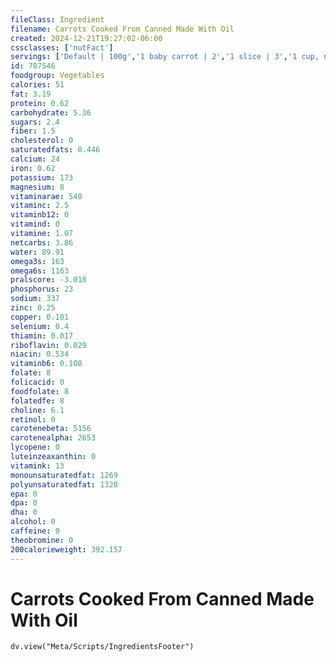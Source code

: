 ```yaml
---
fileClass: Ingredient
filename: Carrots Cooked From Canned Made With Oil
created: 2024-12-21T19:27:02-06:00
cssclasses: ['nutFact']
servings: ['Default | 100g','1 baby carrot | 2','1 slice | 3','1 cup, nfs | 151','1 cup, baby carrots | 154','1 cup, sliced | 151','1 cup, mashed | 233']
id: 787546
foodgroup: Vegetables
calories: 51
fat: 3.19
protein: 0.62
carbohydrate: 5.36
sugars: 2.4
fiber: 1.5
cholesterol: 0
saturatedfats: 0.446
calcium: 24
iron: 0.62
potassium: 173
magnesium: 8
vitaminarae: 540
vitaminc: 2.5
vitaminb12: 0
vitamind: 0
vitamine: 1.07
netcarbs: 3.86
water: 89.91
omega3s: 163
omega6s: 1163
pralscore: -3.018
phosphorus: 23
sodium: 337
zinc: 0.25
copper: 0.101
selenium: 0.4
thiamin: 0.017
riboflavin: 0.029
niacin: 0.534
vitaminb6: 0.108
folate: 8
folicacid: 0
foodfolate: 8
folatedfe: 8
choline: 6.1
retinol: 0
carotenebeta: 5156
carotenealpha: 2653
lycopene: 0
luteinzeaxanthin: 0
vitamink: 13
monounsaturatedfat: 1269
polyunsaturatedfat: 1328
epa: 0
dpa: 0
dha: 0
alcohol: 0
caffeine: 0
theobromine: 0
200calorieweight: 392.157
---
```


# Carrots Cooked From Canned Made With Oil

```dataviewjs
dv.view("Meta/Scripts/IngredientsFooter")
```